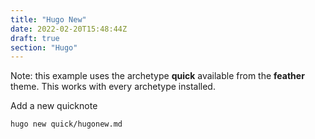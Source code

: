 ```yaml
---
title: "Hugo New"
date: 2022-02-20T15:48:44Z
draft: true
section: "Hugo"
---
```


Note: this example uses the archetype **quick** available from the __feather__ theme. This works with every archetype installed.

Add a new quicknote

```shell
hugo new quick/hugonew.md
```